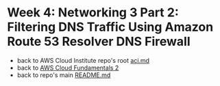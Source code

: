 # Week 4: Networking 3 Part 2: Filtering DNS Traffic Using Amazon Route 53 Resolver DNS Firewall

* back to AWS Cloud Institute repo's root [aci.md](../aci.md)
* back to [AWS Cloud Fundamentals 2](./aws-cloud-fundamentals-2.md)
* back to repo's main [README.md](../../../README.md)

##
